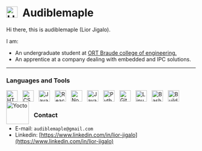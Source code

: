 # <img align="left" alt="HTML"       width="30px" style="padding-right:10px;" src="blob:https://solidrn-my.sharepoint.com/2532bfde-2cf7-4cfa-a7b3-164f47181138"/>Audiblemaple
Hi there, this is audiblemaple (Lior Jigalo).

I am:
* An undergraduate student at [ORT Braude college of engineering.](https://w3.braude.ac.il/?lang=en)
* An apprentice at a company dealing with embedded and IPC solutions.
---

### Languages and Tools
<img align="left" alt="HTML"       width="30px" style="padding-right:10px;" src="https://cdn.jsdelivr.net/gh/devicons/devicon/icons/html5/html5-plain.svg"           title="HTML" />
<img align="left" alt="CSS"        width="30px" style="padding-right:10px;" src="https://cdn.jsdelivr.net/gh/devicons/devicon/icons/css3/css3-plain.svg"             title="CSS"/>
<img align="left" alt="JavaScript" width="30px" style="padding-right:10px;" src="https://cdn.jsdelivr.net/gh/devicons/devicon/icons/javascript/javascript-plain.svg" title="JavaScript"/>
<img align="left" alt="React"      width="30px" style="padding-right:10px;" src="https://cdn.jsdelivr.net/gh/devicons/devicon/icons/react/react-original.svg"        title="React"/>
<img align="left" alt="NodeJS"     width="30px" style="padding-right:10px;" src="https://cdn.jsdelivr.net/gh/devicons/devicon/icons/nodejs/nodejs-original.svg"      title="NodeJS"/>
<img align="left" alt="Java"       width="30px" style="padding-right:10px;" src="https://cdn.jsdelivr.net/gh/devicons/devicon/icons/java/java-original.svg"          title="Java"/>
<img align="left" alt="Python"     width="30px" style="padding-right:10px;" src="https://cdn.jsdelivr.net/gh/devicons/devicon/icons/python/python-plain.svg"         title="Python"/>
<!-- <img align="left" alt="C++"        width="30px" style="padding-right:10px;" src="https://cdn.jsdelivr.net/gh/devicons/devicon/icons/cplusplus/cplusplus-line.svg"    title="C++"/> -->
<img align="left" alt="GitHub"     width="30px" style="padding-right:10px;" src="https://cdn.jsdelivr.net/gh/devicons/devicon/icons/github/github-original.svg"      title="GitHub"/>
<img align="left" alt="Linux"      width="30px" style="padding-right:10px;" src="https://cdn.jsdelivr.net/gh/devicons/devicon/icons/linux/linux-original.svg"        title="Linux"/>
<img align="left" alt="Bash"       width="30px" style="padding-right:10px;" src="https://cdn.jsdelivr.net/gh/devicons/devicon/icons/bash/bash-original.svg"          title="Bash"/>
<img align="left" alt="BuildRoot"  width="30px" style="padding-right:10px;" src="https://buildroot.org/images/logo.png"                                              title="BuildRoot"/>
<img align="left" alt="Yocto"      width="60px" style="padding-right:10px;" src="https://upload.wikimedia.org/wikipedia/commons/0/00/Yocto_Project_logo.svg"         title="Yocto"/>
<!-- <img align="left" alt="Git"        width="30px" style="padding-right:10px;" src="https://cdn.jsdelivr.net/gh/devicons/devicon/icons/git/git-original.svg"            title="Git"/> -->
<br />

#

### Contact
* E-mail: `audiblemaple@gmail.com`
* Linkedin: [https://www.linkedin.com/in/lior-jigalo](https://www.linkedin.com/in/lior-jigalo)

